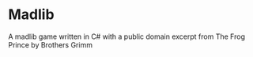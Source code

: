 # Madlib
A madlib game written in C# with a public domain excerpt from The Frog Prince by Brothers Grimm
